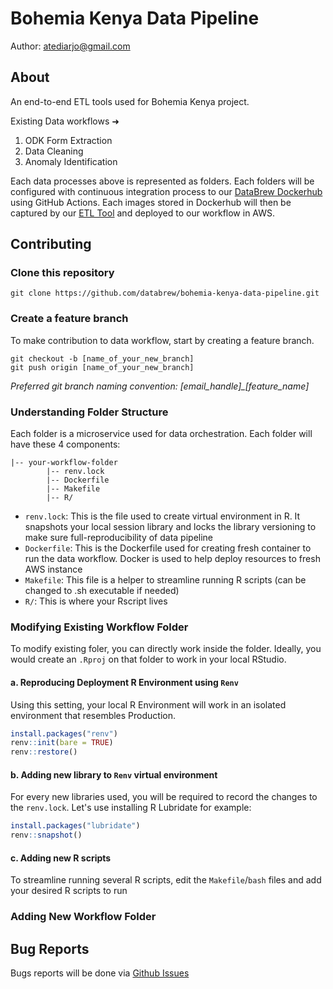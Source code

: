 # Bohemia Kenya Data Pipeline
Author: atediarjo@gmail.com

## About
An end-to-end ETL tools used for Bohemia Kenya project. 

Existing Data workflows ➜
1. ODK Form Extraction
2. Data Cleaning
3. Anomaly Identification

Each data processes above is represented as folders. Each folders will be configured with continuous integration process to our [DataBrew Dockerhub](https://hub.docker.com/search?q=databrewllc) using GitHub Actions. Each images stored in Dockerhub will then be captured by our [ETL Tool](https://github.com/databrew/ecs-data-workflow/tree/main) and deployed to our workflow in AWS.

## Contributing

### Clone this repository
```
git clone https://github.com/databrew/bohemia-kenya-data-pipeline.git
```

### Create a feature branch
To make contribution to data workflow, start by creating a feature branch. 
```
git checkout -b [name_of_your_new_branch]
git push origin [name_of_your_new_branch]
```
*Preferred git branch naming convention: [email_handle]_[feature_name]*

### Understanding Folder Structure
Each folder is a microservice used for data orchestration. Each folder will have these 4 components:
```
|-- your-workflow-folder
        |-- renv.lock
        |-- Dockerfile
        |-- Makefile
        |-- R/
```
- `renv.lock`: This is the file used to create virtual environment in R. It snapshots your local session library and locks the library versioning to make sure full-reproducibility of data pipeline
- `Dockerfile`: This is the Dockerfile used for creating fresh container to run the data workflow. Docker is used to help deploy resources to fresh AWS instance
- `Makefile`: This file is a helper to streamline running R scripts (can be changed to .sh executable if needed)
- `R/`: This is where your Rscript lives

### Modifying Existing Workflow Folder

To modify existing foler, you can directly work inside the folder. Ideally, you would create an `.Rproj` on that folder to work in your local RStudio.

#### a. Reproducing Deployment R Environment using `Renv`
Using this setting, your local R Environment will work in an isolated environment that resembles Production.

```R
install.packages("renv")
renv::init(bare = TRUE)
renv::restore()
```

#### b. Adding new library to `Renv` virtual environment
For every new libraries used, you will be required to record the changes to the `renv.lock`. Let's use installing R Lubridate for example:

```R
install.packages("lubridate")
renv::snapshot()
```

#### c. Adding new R scripts
To streamline running several R scripts, edit the `Makefile`/`bash` files and add your desired R scripts to run

### Adding New Workflow Folder


## Bug Reports
Bugs reports will be done via [Github Issues](https://github.com/databrew/bohemia-kenya-data-pipeline/issues)
